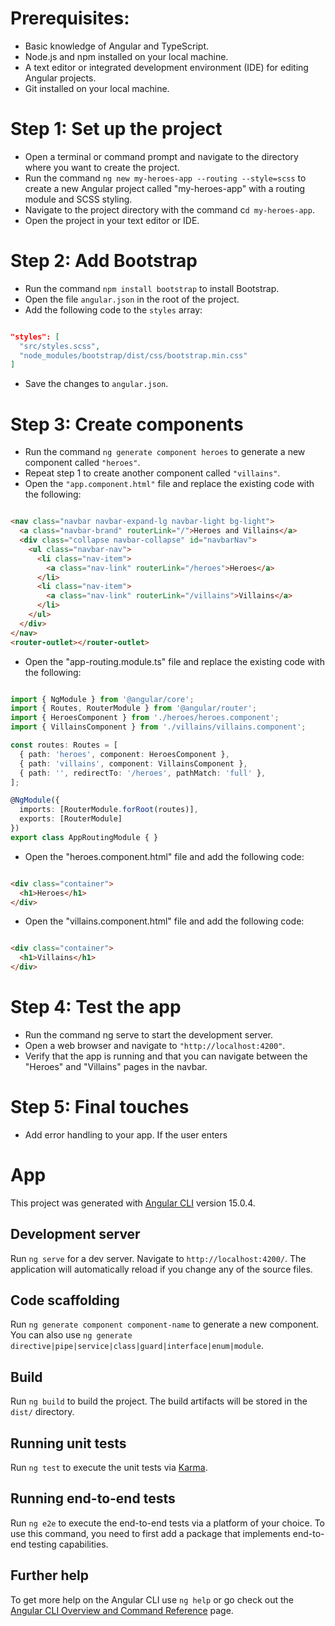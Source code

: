 
# Prerequisites:

- Basic knowledge of Angular and TypeScript.
- Node.js and npm installed on your local machine.
- A text editor or integrated development environment (IDE) for editing Angular projects.
- Git installed on your local machine.


# Step 1: Set up the project

- Open a terminal or command prompt and navigate to the directory where you want to create the project.
- Run the command `ng new my-heroes-app --routing --style=scss` to create a new Angular project called "my-heroes-app" with a routing module and SCSS styling.
- Navigate to the project directory with the command c`d my-heroes-app`.
- Open the project in your text editor or IDE.

# Step 2: Add Bootstrap

- Run the command `npm install bootstrap` to install Bootstrap.
- Open the file `angular.json` in the root of the project.
- Add the following code to the `styles` array:

```json

"styles": [
  "src/styles.scss",
  "node_modules/bootstrap/dist/css/bootstrap.min.css"
]

```

- Save the changes to `angular.json`.

# Step 3: Create components

- Run the command `ng generate component heroes` to generate a new component called `"heroes"`.
- Repeat step 1 to create another component called `"villains"`.
- Open the `"app.component.html"` file and replace the existing code with the following:

```html

<nav class="navbar navbar-expand-lg navbar-light bg-light">
  <a class="navbar-brand" routerLink="/">Heroes and Villains</a>
  <div class="collapse navbar-collapse" id="navbarNav">
    <ul class="navbar-nav">
      <li class="nav-item">
        <a class="nav-link" routerLink="/heroes">Heroes</a>
      </li>
      <li class="nav-item">
        <a class="nav-link" routerLink="/villains">Villains</a>
      </li>
    </ul>
  </div>
</nav>
<router-outlet></router-outlet>


```

- Open the "app-routing.module.ts" file and replace the existing code with the following:


```typescript

import { NgModule } from '@angular/core';
import { Routes, RouterModule } from '@angular/router';
import { HeroesComponent } from './heroes/heroes.component';
import { VillainsComponent } from './villains/villains.component';

const routes: Routes = [
  { path: 'heroes', component: HeroesComponent },
  { path: 'villains', component: VillainsComponent },
  { path: '', redirectTo: '/heroes', pathMatch: 'full' },
];

@NgModule({
  imports: [RouterModule.forRoot(routes)],
  exports: [RouterModule]
})
export class AppRoutingModule { }

```

- Open the "heroes.component.html" file and add the following code:


```html

<div class="container">
  <h1>Heroes</h1>
</div>


```

- Open the "villains.component.html" file and add the following code:

```html

<div class="container">
  <h1>Villains</h1>
</div>

```

# Step 4: Test the app

- Run the command ng serve to start the development server.
- Open a web browser and navigate to `"http://localhost:4200"`.
- Verify that the app is running and that you can navigate between the "Heroes" and "Villains" pages in the navbar.


# Step 5: Final touches

- Add error handling to your app. If the user enters


























# App

This project was generated with [Angular CLI](https://github.com/angular/angular-cli) version 15.0.4.

## Development server

Run `ng serve` for a dev server. Navigate to `http://localhost:4200/`. The application will automatically reload if you change any of the source files.

## Code scaffolding

Run `ng generate component component-name` to generate a new component. You can also use `ng generate directive|pipe|service|class|guard|interface|enum|module`.

## Build

Run `ng build` to build the project. The build artifacts will be stored in the `dist/` directory.

## Running unit tests

Run `ng test` to execute the unit tests via [Karma](https://karma-runner.github.io).

## Running end-to-end tests

Run `ng e2e` to execute the end-to-end tests via a platform of your choice. To use this command, you need to first add a package that implements end-to-end testing capabilities.

## Further help

To get more help on the Angular CLI use `ng help` or go check out the [Angular CLI Overview and Command Reference](https://angular.io/cli) page.
